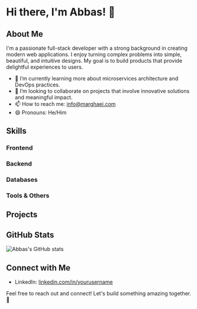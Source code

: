 
# Hi there, I'm Abbas! 👋

## About Me
I'm a passionate full-stack developer with a strong background in creating modern web applications. I enjoy turning complex problems into simple, beautiful, and intuitive designs. My goal is to build products that provide delightful experiences to users.

- 🌱 I’m currently learning more about microservices architecture and DevOps practices.
- 👯 I’m looking to collaborate on projects that involve innovative solutions and meaningful impact.
- 📫 How to reach me: [info@marghaei.com](mailto:info@marghaei.com)
- 😄 Pronouns: He/Him

## Skills

### Frontend


### Backend

### Databases


### Tools & Others


## Projects


## GitHub Stats
![Abbas's GitHub stats](https://github-readme-stats.vercel.app/api?username=yourusername&show_icons=true&theme=radical)

## Connect with Me
- LinkedIn: [linkedin.com/in/yourusername](https://linkedin.com/in/yourusername)


Feel free to reach out and connect! Let's build something amazing together. 🚀
